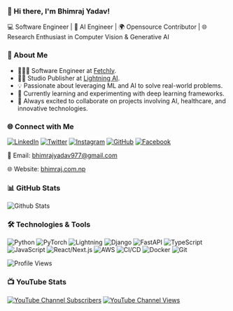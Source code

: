 ### 👋 Hi there, I'm Bhimraj Yadav!

💻 Software Engineer | 🧠 AI Engineer | 🌍 Opensource Contributor | 🌐 Research Enthusiast in Computer Vision & Generative AI

### 🚀 About Me

- 👨🏻‍💻 Software Engineer at [Fetchly](https://www.fetch.ly).
- 👨‍💼 Studio Publisher at [Lightning AI](https://lightning.ai/bhimrajyadav).
- 💡 Passionate about leveraging ML and AI to solve real-world problems.
- 🔭 Currently learning and experimenting with deep learning frameworks.
- 🌱 Always excited to collaborate on projects involving AI, healthcare, and innovative technologies.

### 🌐 Connect with Me

[![LinkedIn](https://img.shields.io/badge/-bhimrazy-blue?style=flat-square&logo=Linkedin&logoColor=white&link=https://www.linkedin.com/in/bhimrazy/)](https://www.linkedin.com/in/bhimrazy/)
[![Twitter](https://img.shields.io/badge/-bhimrazyadav-blue?style=flat-square&logo=Twitter&logoColor=white&link=https://twitter.com/bhimrazyadav)](https://twitter.com/bhimrazyadav)
[![Instagram](https://img.shields.io/badge/-bhimrazyadav-purple?style=flat-square&logo=instagram&logoColor=white&link=https://www.instagram.com/bhimrazyadav/)](https://www.instagram.com/bhimrazyadav/)
[![GitHub](https://img.shields.io/badge/-bhimrazy-black?style=flat-square&logo=GitHub&logoColor=white&link=https://github.com/bhimrazy)](https://github.com/bhimrazy)
[![Facebook](https://img.shields.io/badge/-bhimrazy-blue?style=flat-square&logo=Facebook&logoColor=white&link=https://www.facebook.com/bhimrazy)](https://www.facebook.com/bhimrazy)

📧 Email: bhimrajyadav977@gmail.com

🌐 Website: [bhimraj.com.np](https://bhimraj.com.np/)


### 📊 GitHub Stats

![Github Stats](https://github-readme-stats.vercel.app/api?username=bhimrazy&count_private=true&show_icons=true&include_all_commits=true)

### 🛠️ Technologies & Tools

![Python](https://img.shields.io/badge/-Python-3776AB?style=flat-square&logo=Python&logoColor=white)
![PyTorch](https://img.shields.io/badge/-PyTorch-EE4C2C?style=flat-square&logo=PyTorch&logoColor=white)
![Lightning](https://img.shields.io/badge/-Lightning-792EE5?style=flat-square&logo=PyTorch&logoColor=white)
![Django](https://img.shields.io/badge/-Django-092E20?style=flat-square&logo=Django&logoColor=white)
![FastAPI](https://img.shields.io/badge/-FastAPI-009688?style=flat-square&logo=FastAPI&logoColor=white)
![TypeScript](https://img.shields.io/badge/-TypeScript-3178C6?style=flat-square&logo=TypeScript&logoColor=white)
![JavaScript](https://img.shields.io/badge/-JavaScript-F7DF1E?style=flat-square&logo=javascript&logoColor=black)
![React/Next.js](https://img.shields.io/badge/-React/Next.js-00599C?style=flat-square&logo=React)
![AWS](https://img.shields.io/badge/-AWS-232F3E?style=flat-square&logo=Amazon-AWS&logoColor=white)
![CI/CD](https://img.shields.io/badge/-CI/CD-4B32C3?style=flat-square&logo=CircleCI)
![Docker](https://img.shields.io/badge/-Docker-2496ED?style=flat-square&logo=Docker&logoColor=white)
![Git](https://img.shields.io/badge/-Git-F05032?style=flat-square&logo=Git&logoColor=white)

![Profile Views](https://komarev.com/ghpvc/?username=bhimrazy&color=blueviolet)

### 📺 YouTube Stats

[![YouTube Channel Subscribers](https://img.shields.io/youtube/channel/subscribers/UCxjNYtMyIbM-xRYxn4Vyywg?label=Subscribers&style=social)](https://www.youtube.com/@bhimrajyadav?sub_confirmation=1)
[![YouTube Channel Views](https://img.shields.io/youtube/channel/views/UCxjNYtMyIbM-xRYxn4Vyywg?label=Views&style=social)](https://www.youtube.com/@bhimrajyadav?sub_confirmation=1)
